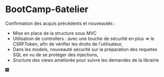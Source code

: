 # BootCamp-6atelier


Confirmation des acquis précédents et nouveautés :

- Mise en place de la structure sous MVC
- Utilisation de controllers : avec une touche de sécurité en plus => le CSRFToken, afin de vérifier les droits de l'utilisateur,
- Dans les models, nouveauté sécurité sur la préparation des requetes SQL en vu de se protéger des injections, 
- Sructure des views améliorée pour suivre les demandes de la librairie

🎆
